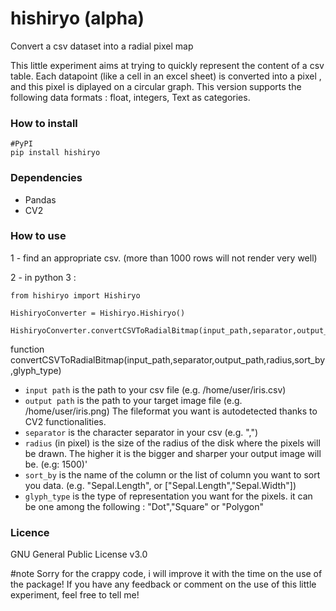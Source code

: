 # hishiryo (alpha)

Convert a csv dataset into a radial pixel map

This little experiment aims at trying to quickly represent the content of a csv table.
Each datapoint (like a cell in an excel sheet) is converted into a pixel , and this pixel is diplayed on a circular graph.
This version supports the following data formats : float, integers, Text as categories.

### How to install

    #PyPI
    pip install hishiryo

### Dependencies

-   Pandas
-   CV2

### How to use

1 - find an appropriate csv. (more than 1000 rows will not render very well)

2 - in python 3 :

    from hishiryo import Hishiryo

    HishiryoConverter = Hishiryo.Hishiryo()

    HishiryoConverter.convertCSVToRadialBitmap(input_path,separator,output_path,radius,None,"Dot")


function convertCSVToRadialBitmap(input_path,separator,output_path,radius,sort_by,glyph_type)
-   `input path` is the path to your csv file (e.g. /home/user/iris.csv)
-   `output path` is the path to your target image file (e.g. /home/user/iris.png) The fileformat you want is autodetected thanks to CV2 functionalities.
-   `separator` is the character separator in your csv (e.g. ",")
-   `radius` (in pixel) is the size of the radius of the disk where the pixels will be drawn. The higher it is the bigger and sharper your output image will be. (e.g:  1500)'
-   `sort_by` is the name of the column or the list of column you want to sort you data. (e.g. "Sepal.Length", or ["Sepal.Length","Sepal.Width"])
-   `glyph_type` is the type of representation you want for the pixels. it can be one among the following : "Dot","Square" or "Polygon"

### Licence

GNU General Public License v3.0

#note
Sorry for the crappy code, i will improve it with the time on the use of the package! If you have any feedback or comment on the use of this little experiment, feel free to tell me!

